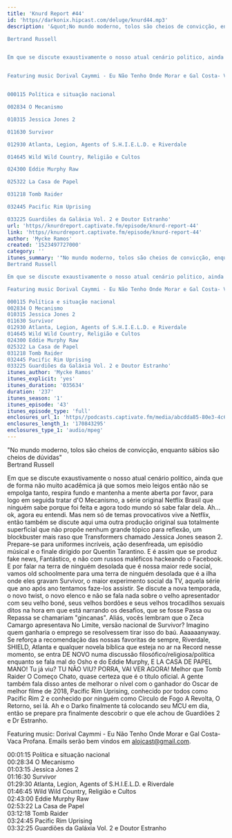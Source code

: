 ```yaml
---
title: 'Knurd Report #44'
id: 'https//darkonix.hipcast.com/deluge/knurd44.mp3'
description: '&quot;No mundo moderno, tolos são cheios de convicção, enquanto sábios são cheios de dúvidas&quot;

Bertrand Russell


Em que se discute exaustivamente o nosso atual cenário politico, ainda que de forma não muito acadêmica já que somos meio leigos então não se empolga tanto, respira fundo e mantenha a mente aberta por favor, para logo em seguida tratar dO Mecanismo, a série original Netflix Brasil que ninguém sabe porque foi feita e agora todo mundo só sabe falar dela. Ah... ok, agora eu entendi. Mas nem só de temas provocativos vive a Netflix, então também se discute aqui uma outra produção original sua totalmente superficial que não propõe nenhum grande tópico para reflexão, um blockbuster mais raso que Transformers chamado Jessica Jones season 2. Prepare-se para uniformes incríveis, ação desenfreada, um episódio músical e o finale dirigido por Quentin Tarantino. E é assim que se produz fake news, Fantástico, e não com russos maléficos hackeando o Facebook. E por falar na terra de ninguém desolada que é nossa maior rede social, vamos old schoolmente para uma terra de ninguém desolada que é a ilha onde eles gravam Survivor, o maior experimento social da TV, aquela série que ano após ano tentamos faze-los assistir. Se discute a nova temporada, o novo twist, o novo elenco e não se fala nada sobre o velho apresentador com seu velho boné, seus velhos bordões e seus velhos trocadilhos sexuais ditos na hora em que está narrando os desafios, que se fosse Passa ou Repassa se chamariam &quot;gincanas&quot;. Aliás, vocês lembram que o Zeca Camargo apresentava No Limite, versão nacional de Survivor? Imagino quem ganharia o emprego se resolvessem tirar isso do baú. Aaaaaanyway. Se reforça a recomendação das nossas favoritas de sempre, Riverdale, SHIELD, Atlanta e qualquer novela bíblica que esteja no ar na Record nesse momento, se entra DE NOVO numa discussão filosófico/religiosa/política enquanto se fala mal do Osho e do Eddie Murphy, E LA CASA DE PAPEL MANO! Tu já viu? TU NÃO VIU? PORRA, VAI VER AGORA! Melhor que Tomb Raider O Começo Chato, quase certeza que é o título oficial. A gente também fala disso antes de melhorar o nível com o ganhador do Oscar de melhor filme de 2018, Pacific Rim Uprising, conhecido por todos como Pacific Rim 2 e conhecido por ninguém como Círculo de Fogo A Revolta, O Retorno, sei lá. Ah e o Darko finalmente tá colocando seu MCU em dia, então se prepare pra finalmente descobrir o que ele achou de Guardiões 2 e Dr Estranho.


Featuring music Dorival Caymmi - Eu Não Tenho Onde Morar e Gal Costa- Vaca Profana. Emails serão bem vindos em alojcast@gmail.com.


000115 Política e situação nacional

002834 O Mecanismo

010315 Jessica Jones 2

011630 Survivor

012930 Atlanta, Legion, Agents of S.H.I.E.L.D. e Riverdale

014645 Wild Wild Country, Religião e Cultos

024300 Eddie Murphy Raw

025322 La Casa de Papel

031218 Tomb Raider

032445 Pacific Rim Uprising

033225 Guardiões da Galáxia Vol. 2 e Doutor Estranho'
url: 'https//knurdreport.captivate.fm/episode/knurd-report-44'
link: 'https//knurdreport.captivate.fm/episode/knurd-report-44'
author: 'Mycke Ramos'
created: '1523497727000'
category: ''
itunes_summary: '"No mundo moderno, tolos são cheios de convicção, enquanto sábios são cheios de dúvidas" 
Bertrand Russell

Em que se discute exaustivamente o nosso atual cenário politico, ainda que de forma não muito acadêmica já que somos meio leigos então não se empolga tanto, respira fundo e mantenha a mente aberta por favor, para logo em seguida tratar dO Mecanismo, a série original Netflix Brasil que ninguém sabe porque foi feita e agora todo mundo só sabe falar dela. Ah... ok, agora eu entendi. Mas nem só de temas provocativos vive a Netflix, então também se discute aqui uma outra produção original sua totalmente superficial que não propõe nenhum grande tópico para reflexão, um blockbuster mais raso que Transformers chamado Jessica Jones season 2. Prepare-se para uniformes incríveis, ação desenfreada, um episódio músical e o finale dirigido por Quentin Tarantino. E é assim que se produz fake news, Fantástico, e não com russos maléficos hackeando o Facebook. E por falar na terra de ninguém desolada que é nossa maior rede social, vamos old schoolmente para uma terra de ninguém desolada que é a ilha onde eles gravam Survivor, o maior experimento social da TV, aquela série que ano após ano tentamos faze-los assistir. Se discute a nova temporada, o novo twist, o novo elenco e não se fala nada sobre o velho apresentador com seu velho boné, seus velhos bordões e seus velhos trocadilhos sexuais ditos na hora em que está narrando os desafios, que se fosse Passa ou Repassa se chamariam "gincanas". Aliás, vocês lembram que o Zeca Camargo apresentava No Limite, versão nacional de Survivor? Imagino quem ganharia o emprego se resolvessem tirar isso do baú. Aaaaaanyway. Se reforça a recomendação das nossas favoritas de sempre, Riverdale, SHIELD, Atlanta e qualquer novela bíblica que esteja no ar na Record nesse momento, se entra DE NOVO numa discussão filosófico/religiosa/política enquanto se fala mal do Osho e do Eddie Murphy, E LA CASA DE PAPEL MANO! Tu já viu? TU NÃO VIU? PORRA, VAI VER AGORA! Melhor que Tomb Raider O Começo Chato, quase certeza que é o título oficial. A gente também fala disso antes de melhorar o nível com o ganhador do Oscar de melhor filme de 2018, Pacific Rim Uprising, conhecido por todos como Pacific Rim 2 e conhecido por ninguém como Círculo de Fogo A Revolta, O Retorno, sei lá. Ah e o Darko finalmente tá colocando seu MCU em dia, então se prepare pra finalmente descobrir o que ele achou de Guardiões 2 e Dr Estranho.

Featuring music Dorival Caymmi - Eu Não Tenho Onde Morar e Gal Costa- Vaca Profana. Emails serão bem vindos em alojcast@gmail.com.

000115 Política e situação nacional
002834 O Mecanismo
010315 Jessica Jones 2
011630 Survivor
012930 Atlanta, Legion, Agents of S.H.I.E.L.D. e Riverdale
014645 Wild Wild Country, Religião e Cultos
024300 Eddie Murphy Raw
025322 La Casa de Papel
031218 Tomb Raider
032445 Pacific Rim Uprising
033225 Guardiões da Galáxia Vol. 2 e Doutor Estranho'
itunes_author: 'Mycke Ramos'
itunes_explicit: 'yes'
itunes_duration: '035634'
duration: '237'
itunes_season: '1'
itunes_episode: '43'
itunes_episode_type: 'full'
enclosures_url_1: 'https//podcasts.captivate.fm/media/abcdda85-80e3-4c6c-abb4-81bc430f5257/knurd44_tc.mp3'
enclosures_length_1: '170843295'
enclosures_type_1: 'audio/mpeg'
---
```

"No mundo moderno, tolos são cheios de convicção, enquanto sábios são cheios de dúvidas"  
Bertrand Russell

Em que se discute exaustivamente o nosso atual cenário politico, ainda que de forma não muito acadêmica já que somos meio leigos então não se empolga tanto, respira fundo e mantenha a mente aberta por favor, para logo em seguida tratar d'O Mecanismo, a série original Netflix Brasil que ninguém sabe porque foi feita e agora todo mundo só sabe falar dela. Ah... ok, agora eu entendi. Mas nem só de temas provocativos vive a Netflix, então também se discute aqui uma outra produção original sua totalmente superficial que não propõe nenhum grande tópico para reflexão, um blockbuster mais raso que Transformers chamado Jessica Jones season 2. Prepare-se para uniformes incríveis, ação desenfreada, um episódio músical e o finale dirigido por Quentin Tarantino. E é assim que se produz fake news, Fantástico, e não com russos maléficos hackeando o Facebook. E por falar na terra de ninguém desolada que é nossa maior rede social, vamos old schoolmente para uma terra de ninguém desolada que é a ilha onde eles gravam Survivor, o maior experimento social da TV, aquela série que ano após ano tentamos faze-los assistir. Se discute a nova temporada, o novo twist, o novo elenco e não se fala nada sobre o velho apresentador com seu velho boné, seus velhos bordões e seus velhos trocadilhos sexuais ditos na hora em que está narrando os desafios, que se fosse Passa ou Repassa se chamariam "gincanas". Aliás, vocês lembram que o Zeca Camargo apresentava No Limite, versão nacional de Survivor? Imagino quem ganharia o emprego se resolvessem tirar isso do baú. Aaaaaanyway. Se reforça a recomendação das nossas favoritas de sempre, Riverdale, SHIELD, Atlanta e qualquer novela bíblica que esteja no ar na Record nesse momento, se entra DE NOVO numa discussão filosófico/religiosa/política enquanto se fala mal do Osho e do Eddie Murphy, E LA CASA DE PAPEL MANO! Tu já viu? TU NÃO VIU? PORRA, VAI VER AGORA! Melhor que Tomb Raider O Começo Chato, quase certeza que é o título oficial. A gente também fala disso antes de melhorar o nível com o ganhador do Oscar de melhor filme de 2018, Pacific Rim Uprising, conhecido por todos como Pacific Rim 2 e conhecido por ninguém como Círculo de Fogo A Revolta, O Retorno, sei lá. Ah e o Darko finalmente tá colocando seu MCU em dia, então se prepare pra finalmente descobrir o que ele achou de Guardiões 2 e Dr Estranho.

Featuring music: Dorival Caymmi - Eu Não Tenho Onde Morar e Gal Costa- Vaca Profana. Emails serão bem vindos em alojcast@gmail.com.

00:01:15 Política e situação nacional  
00:28:34 O Mecanismo  
01:03:15 Jessica Jones 2  
01:16:30 Survivor  
01:29:30 Atlanta, Legion, Agents of S.H.I.E.L.D. e Riverdale  
01:46:45 Wild Wild Country, Religião e Cultos  
02:43:00 Eddie Murphy Raw  
02:53:22 La Casa de Papel  
03:12:18 Tomb Raider  
03:24:45 Pacific Rim Uprising  
03:32:25 Guardiões da Galáxia Vol. 2 e Doutor Estranho